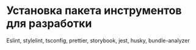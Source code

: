 # Установка пакета инструментов для разработки

Eslint, stylelint, tsconfig, prettier, storybook, jest, husky, bundle-analyzer
